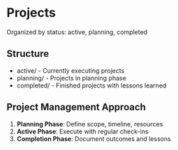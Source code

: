 # Projects

Organized by status: active, planning, completed

## Structure
- active/ - Currently executing projects
- planning/ - Projects in planning phase
- completed/ - Finished projects with lessons learned

## Project Management Approach
1. **Planning Phase**: Define scope, timeline, resources
2. **Active Phase**: Execute with regular check-ins
3. **Completion Phase**: Document outcomes and lessons